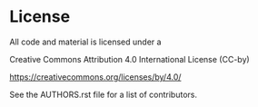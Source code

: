 # License

All code and material is licensed under a

Creative Commons Attribution 4.0 International License (CC-by)

<https://creativecommons.org/licenses/by/4.0/>

See the AUTHORS.rst file for a list of contributors.
